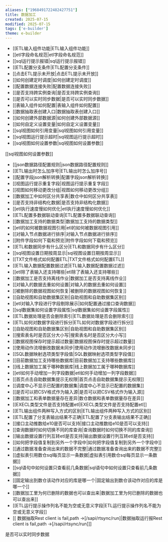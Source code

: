 ```yaml
---
aliases: ["1968491722482427751"]
title: 数据加工
created: 2025-07-15
modified: 2025-07-15
tags: ['e-builder']
theme: e-builder
---
```


- [[ETL输入组件功能|ETL输入组件功能]]
- [[etl字段命名规范|etl字段命名规范]]
- [[sql运行提示报错|sql运行提示报错]]
- [[ETL配置分支条件|ETL配置分支条件]]
- [[点击ETL提示未开放|点击ETL提示未开放]]
- [[如何创建定时调度|如何创建定时调度]]
- [[配置数据连接失败|配置数据连接失败]]
- [[是否支持跨实例查询|是否支持跨实例查询]]
- [[是否可以实时同步数据|‍是否可以实时同步数据]]
- [[表输入组件如何配置|表输入组件如何配置]]
- [[数据抽取表创建入口|数据抽取表创建入口]]
- [[如何创建外部数据源|如何创建外部数据源]]
- [[如何自定义设置变量|如何自定义设置变量]]
- [[sql视图如何引用变量|sql视图如何引用变量]]
- [[sql视图运行提示超时|sql视图运行提示超时]]
- [[sql视图如何设置参数|sql视图如何设置参数]]

[[sql视图如何设置参数]]

- [[json数据路径配置规则|json数据路径配置规则]]
- [[ETL输出时怎么加序号|ETL输出时怎么加序号]]
- [[配置字段json解析转换|配置字段json解析转换]]
- [[视图运行提示重复字段|视图运行提示重复字段]]
- [[视图如何移动更改分组|视图如何移动更改分组]]
- [[数据加工中如何区分共享表|数仓中如何区分共享表]]
- [[是否支持非结构化数据|是否支持非结构化数据]]
- [[etl执行速度慢如何优化|etl执行速度慢如何优化]]
- [[ETL配置多数据联动查询|ETL配置多数据联动查询]]
- [[数据加工支持的数据类型|数据加工支持的数据类型]]
- [[etl的如何被数据视图引用|etl的如何被数据视图引用]]
- [[对输入节点数据进行排序|对输入节点数据进行排序]]
- [[附件字段如何下载和预览|附件字段如何下载和预览]]
- [[ETL和数据同步有什么区分|ETL和数据同步有什么区分]]
- [[sql视图设置日期按周显示|sql视图设置日期按周显示]]
- [[TXT文件格式如何配置ETL|TXT文件格式如何配置ETL]]
- [[ETL输入数据配置数据过滤|ETL输入数据配置数据过滤]]
- [[etl除了表输入还支持哪些|etl除了表输入还支持哪些]]
- [[数据加工是否支持离线作业|数据加工是否支持离线作业]]
- [[对输入的数据去重如何设置|对输入的数据去重如何设置]]
- [[被删除的数据视图如何恢复|被删除的数据视图如何恢复]]
- [[自助视图和自助数据集区别|自助视图和自助数据集区别]]
- [[etl对输入字段进行字段剔除展示|如何配置通过接口查询数据]]
- [[sql数据集如何设置字段属性|sql数据集如何设置字段属性]]
- [[ETL数据处理是否会删除索引|ETL数据处理是否会删除索引]]
- [[ETL如何对数据字段进行拆分|ETL如何对数据字段进行拆分]]
- [[自助视图和自助数据集区别|自助视图和自助数据集区别]]
- [[搜索表名时是否区分大小写|搜索表名时是否区分大小写]]
- [[数据视图保存时提示超过数量|数据视图保存时提示超过数量]]
- [[使用动作流增删改数据未同步|使用动作流增删改数据未同步]]
- [[SQL数据映射选项类型字段值|SQL数据映射选项类型字段值]]
- [[目前数据加工支持哪些数据库|目前数据加工支持哪些数据库]]
- [[线上数据加工属于哪种数据库|线上数据加工属于哪种数据库]]
- [[etl如何手动增加一列字段数据|etl如何手动增加一列字段数据]]
- [[首页点击自助数据集提示无权限|首页点击自助数据集提示无权限]]
- [[调度中心不显示已配置的数据集|调度中心不显示已配置的数据集]]
- [[是否可以把CSV格式作为输入源|是否可以把CSV格式作为输入源]]
- [[数据加工和表单数据量存在差异|数仓数据和表单数据量存在差异]]
- [[EXECL类型文件是否支持配置etl|EXECL类型文件是否支持配置etl]]
- [[ETL输出组件两种写入方式的区别|ETL输出组件两种写入方式的区别]]
- [[ETL配置了分支表输出结果不正确|ETL配置了分支表输出结果不正确]]
- [[接口主动推数给e10是否可以支持|接口主动推数给e10是否可以支持]]
- [[查询数据时如何切换不同的库查询|查询数据时如何切换不同的库查询]]
- [[输出数据设置行列互转etl是否支持|输出数据设置行列互转etl是否支持]]
- [[如何把字段值复制到另外一个字段中|如何把字段值复制到另外一个字段中]]
- [[通过数据准备查询出来的数据不完整|通过数据准备查询出来的数据不完整]]
- [[虚拟表引用数仓sql每页显示一条数据|虚拟表引用数仓sql每页显示一条数据]]
- [[sql语句中如何设置只查看前几条数据|sql语句中如何设置只查看前几条数据]]
- [[固定输出到数仓该动作对应的库是哪一个|固定输出到数仓该动作对应的库是哪一个]]
- [[数据加工里为何已删除的数据也可以查出来|数据加工里为何已删除的数据也可以查出来]]
- [[ETL运行提示操作列名不能为空或无意义字段|ETL运行提示操作列名不能为空或无意义字段]]
- [[ 数据抽取Rest client is fail,path ->[/sapi/rtsync/run]|数据抽取运行报Rest client is fail,path ->[/sapi/rtsync/run]]]

是否可以实时同步数据